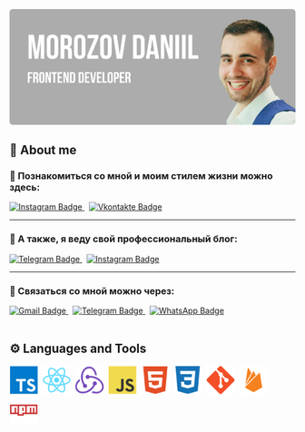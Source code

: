 [![Me](https://github.com/MOROZOVcode/MOROZOVcode/blob/main/assets/FrameMe.png)](https://t.me/morozov_daniil_code)

## 🤔 About me

### 🍃 Познакомиться со мной и моим стилем жизни можно здесь:

<!-- **Познакомиться со мной и моим стилем жизни можно здесь:** -->

<a href="https://www.instagram.com/morozov_daniil_code/">
  <img src="https://img.shields.io/badge/Instagram-blueviolet?logo=instagram&logoColor=white&style=for-the-badge" alt="Instagram Badge"/>
</a>
&nbsp
<a href="https://vk.com/morozov_daniil_code">
  <img src="https://img.shields.io/badge/VKontakte-blue?logo=vk&logoColor=white&style=for-the-badge" alt="Vkontakte Badge"/>
</a>

---

### 📝 А также, я веду свой профессиональный блог:

<a href="https://t.me/morozov_code">
  <img src="https://img.shields.io/badge/Telegram-turquoise?logo=telegram&logoColor=white&style=for-the-badge" alt="Telegram Badge"/>
</a> 
&nbsp
<a href="https://www.instagram.com/morozov_code/">
  <img src="https://img.shields.io/badge/Instagram-blueviolet?logo=instagram&logoColor=white&style=for-the-badge" alt="Instagram Badge"/>
</a>

---

### 📨 Связаться со мной можно через:

<a href="mailto:morozov.code@gmail.com">
  <img src="https://img.shields.io/badge/Gmail-red?logo=gmail&logoColor=white&style=for-the-badge" alt="Gmail Badge"/>
</a> 
&nbsp
<a href="https://t.me/morozov_daniil_code">
  <img src="https://img.shields.io/badge/Telegram-turquoise?logo=telegram&logoColor=white&style=for-the-badge" alt="Telegram Badge"/>
</a>
&nbsp
<a href="https://wa.me/995579026917">
  <img src="https://img.shields.io/badge/WhatsApp-g?logo=whatsapp&logoColor=white&style=for-the-badge" alt="WhatsApp Badge"/>
</a>

<br>
<br>
    
## ⚙️ Languages and Tools

<div>
  <img src="https://github.com/devicons/devicon/blob/master/icons/typescript/typescript-plain.svg" title="typescript" alt="typescript" width="50" height="50"/>&nbsp;
  <img src="https://github.com/devicons/devicon/blob/master/icons/react/react-original.svg" title="react" alt="react" width="50" height="50"/>&nbsp;
  <img src="https://github.com/devicons/devicon/blob/master/icons/redux/redux-original.svg" title="redux" alt="redux" width="50" height="50"/>&nbsp;
  <img src="https://github.com/devicons/devicon/blob/master/icons/javascript/javascript-original.svg" title="JavaScript" alt="JavaScript" width="50" height="50"/>&nbsp;
  <img src="https://github.com/devicons/devicon/blob/master/icons/html5/html5-plain.svg" title="html5" alt="html5" width="50" height="50"/>&nbsp;
  <img src="https://github.com/devicons/devicon/blob/master/icons/css3/css3-plain.svg"  title="CSS3" alt="CSS3" width="50" height="50"/>&nbsp;
  <img src="https://github.com/devicons/devicon/blob/master/icons/git/git-original.svg" title="git" alt="git" width="50" height="50"/>&nbsp;
  <img src="https://github.com/devicons/devicon/blob/master/icons/firebase/firebase-plain.svg" title="Firebase" alt="Firebase" width="50" height="50"/>&nbsp;
  <img src="https://github.com/devicons/devicon/blob/master/icons/npm/npm-original-wordmark.svg" title="npm" alt="npm" width="50" height="50"/>&nbsp;
</div>
